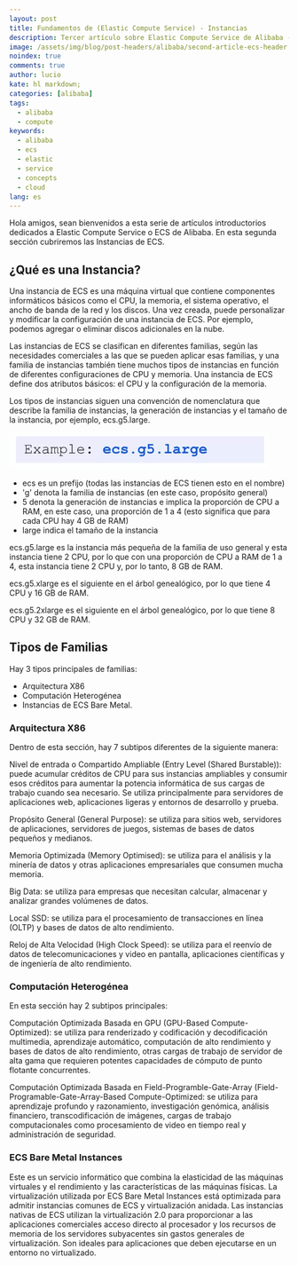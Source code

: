 ```yaml
---
layout: post
title: Fundamentos de (Elastic Compute Service) - Instancias
description: Tercer artículo sobre Elastic Compute Service de Alibaba - Instancias. 
image: /assets/img/blog/post-headers/alibaba/second-article-ecs-header.jpeg
noindex: true
comments: true
author: lucio
kate: hl markdown;
categories: [alibaba]
tags:
  - alibaba
  - compute
keywords:
  - alibaba
  - ecs
  - elastic
  - service
  - concepts
  - cloud
lang: es
---
```


Hola amigos, sean bienvenidos a esta serie de artículos introductorios dedicados a Elastic Compute Service o ECS de Alibaba. En esta segunda sección cubriremos las Instancias de ECS. 

## ¿Qué es una Instancia?

Una instancia de ECS es una máquina virtual que contiene componentes informáticos básicos como el CPU, la memoria, el sistema operativo, el ancho de banda de la red y los discos. Una vez creada, puede personalizar y modificar la configuración de una instancia de ECS. Por ejemplo, podemos agregar o eliminar discos adicionales en la nube.

Las instancias de ECS se clasifican en diferentes familias, según las necesidades comerciales a las que se pueden aplicar esas familias, y una familia de instancias también tiene muchos tipos de instancias en función de diferentes configuraciones de CPU y memoria. Una instancia de ECS define dos atributos básicos: el CPU y la configuración de la memoria.

Los tipos de instancias siguen una convención de nomenclatura que describe la familia de instancias, la generación de instancias y el tamaño de la instancia, por ejemplo, ecs.g5.large. 

![image](/assets/img/blog/tutorials/alibaba/articulos-ecs/ecs-g5-large.png)

- ecs es un prefijo (todas las instancias de ECS tienen esto en el nombre)
- 'g' denota la familia de instancias (en este caso, propósito general)
- 5 denota la generación de instancias e implica la proporción de CPU a RAM, en este caso, una proporción de 1 a 4 (esto significa que para cada CPU hay 4 GB de RAM) 
- large indica el tamaño de la instancia

ecs.g5.large es la instancia más pequeña de la familia de uso general y esta instancia tiene 2 CPU, por lo que con una proporción de CPU a RAM de 1 a 4, esta instancia tiene 2 CPU y, por lo tanto, 8 GB de RAM.

ecs.g5.xlarge es el siguiente en el árbol genealógico, por lo que tiene 4 CPU y 16 GB de RAM.

ecs.g5.2xlarge es el siguiente en el árbol genealógico, por lo que tiene 8 CPU y 32 GB de RAM.

## Tipos de Familias

Hay 3 tipos principales de familias: 

- Arquitectura X86
- Computación Heterogénea 
- Instancias de ECS Bare Metal. 

### Arquitectura X86

Dentro de esta sección, hay 7 subtipos diferentes de la siguiente manera:

Nivel de entrada o Compartido Ampliable (Entry Level (Shared Burstable)): puede acumular créditos de CPU para sus instancias ampliables y consumir esos créditos para aumentar la potencia informática de sus cargas de trabajo cuando sea necesario. Se utiliza principalmente para servidores de aplicaciones web, aplicaciones ligeras y entornos de desarrollo y prueba.

Propósito General (General Purpose): se utiliza para sitios web, servidores de aplicaciones, servidores de juegos, sistemas de bases de datos pequeños y medianos.

Memoria Optimizada (Memory Optimised): se utiliza para el análisis y la minería de datos y otras aplicaciones empresariales que consumen mucha memoria.

Big Data: se utiliza para empresas que necesitan calcular, almacenar y analizar grandes volúmenes de datos.

Local SSD: se utiliza para el procesamiento de transacciones en línea (OLTP) y bases de datos de alto rendimiento.

Reloj de Alta Velocidad (High Clock Speed): se utiliza para el reenvío de datos de telecomunicaciones y video en pantalla, aplicaciones científicas y de ingeniería de alto rendimiento.

### Computación Heterogénea

En esta sección hay 2 subtipos principales:

Computación Optimizada Basada en GPU (GPU-Based Compute-Optimized): se utiliza para renderizado y codificación y decodificación multimedia, aprendizaje automático, computación de alto rendimiento y bases de datos de alto rendimiento, otras cargas de trabajo de servidor de alta gama que requieren potentes capacidades de cómputo de punto flotante concurrentes.

Computación Optimizada Basada en Field-Programble-Gate-Array (Field-Programable-Gate-Array-Based Compute-Optimized: se utiliza para aprendizaje profundo y razonamiento, investigación genómica, análisis financiero, transcodificación de imágenes, cargas de trabajo computacionales como procesamiento de video en tiempo real y administración de seguridad.

### ECS Bare Metal Instances

Este es un servicio informático que combina la elasticidad de las máquinas virtuales y el rendimiento y las características de las máquinas físicas. La virtualización utilizada por ECS Bare Metal Instances está optimizada para admitir instancias comunes de ECS y virtualización anidada. Las instancias nativas de ECS utilizan la virtualización 2.0 para proporcionar a las aplicaciones comerciales acceso directo al procesador y los recursos de memoria de los servidores subyacentes sin gastos generales de virtualización. Son ideales para aplicaciones que deben ejecutarse en un entorno no virtualizado.
